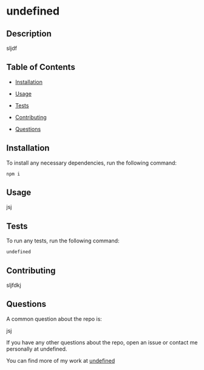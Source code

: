 # undefined
  

  ## Description

  sljdf

  ## Table of Contents

  * [Installation](#installation)

  * [Usage](#usage)
  
  * [Tests](#tests)

  * [Contributing](#contributing)

  * [Questions](#questions)

  ## Installation

  To install any necessary dependencies, run the following command:

  ```
  npm i
  ```

  ## Usage

  jsj

  

  ## Tests

  To run any tests, run the following command:

  ```
  undefined
  ```

  ## Contributing

  sljfdkj

  ## Questions

  A common question about the repo is:

  jsj

  If you have any other questions about the repo, open an issue or contact me personally at undefined. 

  You can find more of my work at [undefined](https://github.com/undefined/)
